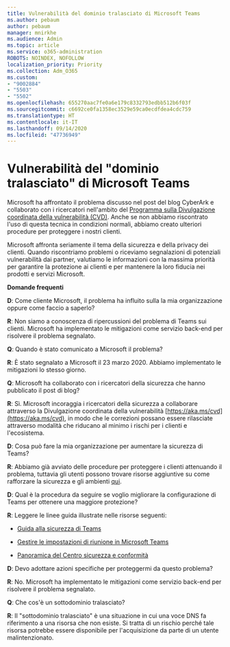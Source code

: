 ```yaml
---
title: Vulnerabilità del dominio tralasciato di Microsoft Teams
ms.author: pebaum
author: pebaum
manager: mnirkhe
ms.audience: Admin
ms.topic: article
ms.service: o365-administration
ROBOTS: NOINDEX, NOFOLLOW
localization_priority: Priority
ms.collection: Adm_O365
ms.custom:
- "9002884"
- "5503"
- "5502"
ms.openlocfilehash: 655270aac7fe0a6e179c8332793edbb512b6f03f
ms.sourcegitcommit: c6692ce0fa1358ec3529e59ca0ecdfdea4cdc759
ms.translationtype: HT
ms.contentlocale: it-IT
ms.lasthandoff: 09/14/2020
ms.locfileid: "47736949"
---
```

# <a name="microsoft-teams-dangling-domain-vulnerability"></a>Vulnerabilità del "dominio tralasciato" di Microsoft Teams

Microsoft ha affrontato il problema discusso nel post del blog CyberArk e collaborato con i ricercatori nell'ambito del [Programma sulla Divulgazione coordinata della vulnerabilità (CVD)](https://aka.ms/cvd). Anche se non abbiamo riscontrato l'uso di questa tecnica in condizioni normali, abbiamo creato ulteriori procedure per proteggere i nostri clienti.

Microsoft affronta seriamente il tema della sicurezza e della privacy dei clienti. Quando riscontriamo problemi o riceviamo segnalazioni di potenziali vulnerabilità dai partner, valutiamo le informazioni con la massima priorità per garantire la protezione ai clienti e per mantenere la loro fiducia nei prodotti e servizi Microsoft.

**Domande frequenti**

**D**: Come cliente Microsoft, il problema ha influito sulla la mia organizzazione oppure come faccio a saperlo?

**R**: Non siamo a conoscenza di ripercussioni del problema di Teams sui clienti. Microsoft ha implementato le mitigazioni come servizio back-end per risolvere il problema segnalato.

**Q**: Quando è stato comunicato a Microsoft il problema?

**R**: È stato segnalato a Microsoft il 23 marzo 2020. Abbiamo implementato le mitigazioni lo stesso giorno.

**Q**: Microsoft ha collaborato con i ricercatori della sicurezza che hanno pubblicato il post di blog?

**R**: Sì. Microsoft incoraggia i ricercatori della sicurezza a collaborare attraverso la Divulgazione coordinata della vulnerabilità [https://aka.ms/cvd](https://aka.ms/cvd), in modo che le correzioni possano essere rilasciate attraverso modalità che riducano al minimo i rischi per i clienti e l'ecosistema.  

**D**: Cosa può fare la mia organizzazione per aumentare la sicurezza di Teams?  

**R**: Abbiamo già avviato delle procedure per proteggere i clienti attenuando il problema, tuttavia gli utenti possono trovare risorse aggiuntive su come rafforzare la sicurezza e gli ambienti [qui](https://www.microsoft.com/microsoft-365/blog/2020/04/06/it-professionals-privacy-security-microsoft-teams/).  

**D**: Qual è la procedura da seguire se voglio migliorare la configurazione di Teams per ottenere una maggiore protezione?

**R**: Leggere le linee guida illustrate nelle risorse seguenti: 

- [Guida alla sicurezza di Teams](https://docs.microsoft.com/microsoftteams/teams-security-guide)

- [Gestire le impostazioni di riunione in Microsoft Teams](https://docs.microsoft.com/microsoftteams/meeting-settings-in-teams)

- [Panoramica del Centro sicurezza e conformità](https://docs.microsoft.com/microsoftteams/security-compliance-overview)

**D**: Devo adottare azioni specifiche per proteggermi da questo problema?

**R**: No. Microsoft ha implementato le mitigazioni come servizio back-end per risolvere il problema segnalato.

**Q**: Che cos'è un sottodominio tralasciato?

**R**: Il "sottodominio tralasciato" è una situazione in cui una voce DNS fa riferimento a una risorsa che non esiste.  Si tratta di un rischio perché tale risorsa potrebbe essere disponibile per l'acquisizione da parte di un utente malintenzionato.
